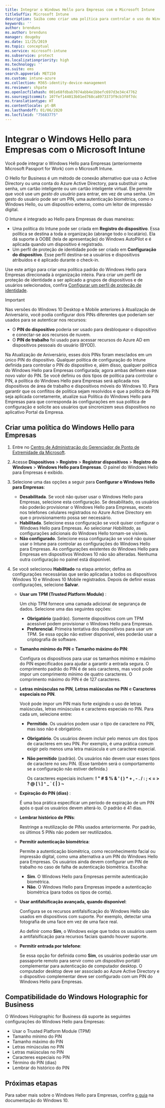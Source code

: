 ```yaml
---
title: Integrar o Windows Hello para Empresas com o Microsoft Intune
titleSuffix: Microsoft Intune
description: Saiba como criar uma política para controlar o uso do Windows Hello para Empresas em dispositivos gerenciados.
keywords: ''
author: brenduns
ms.author: brenduns
manager: dougeby
ms.date: 11/25/2019
ms.topic: conceptual
ms.service: microsoft-intune
ms.subservice: protect
ms.localizationpriority: high
ms.technology: ''
ms.suite: ems
search.appverid: MET150
ms.custom: intune-azure
ms.collection: M365-identity-device-management
ms.reviewer: shpate
ms.openlocfilehash: 001e68fdbab7074abb4e1bbefc697d3e34c47762
ms.sourcegitcommit: 107fef144013b01ed768ca8973373f9cb3f0f7dc
ms.translationtype: HT
ms.contentlocale: pt-BR
ms.lasthandoff: 01/06/2020
ms.locfileid: "75683775"
---
```

# <a name="integrate-windows-hello-for-business-with-microsoft-intune"></a>Integrar o Windows Hello para Empresas com o Microsoft Intune  

Você pode integrar o Windows Hello para Empresas (anteriormente Microsoft Passport for Work) com o Microsoft Intune.

 O Hello for Business é um método de conexão alternativo que usa o Active Directory ou uma conta do Azure Active Directory, para substituir uma senha, um cartão inteligente ou um cartão inteligente virtual. Ele permite que você use um *gesto do usuário* para entrar, em vez de uma senha. Um gesto do usuário pode ser um PIN, uma autenticação biométrica, como o Windows Hello, ou um dispositivo externo, como um leitor de impressão digital.

O Intune é integrado ao Hello para Empresas de duas maneiras:

- Uma política do Intune pode ser criada em **Registro do dispositivo**. Essa política se destina a toda a organização (abrange todo o locatário). Ela dá suporte à OOBE (tela de apresentação) do Windows AutoPilot e é aplicada quando um dispositivo é registrado. 
- Um perfil de proteção de identidade pode ser criado em **Configuração do dispositivo**. Esse perfil destina-se a usuários e dispositivos atribuídos e é aplicado durante o check-in. 

Use este artigo para criar uma política padrão do Windows Hello para Empresas direcionada à organização inteira. Para criar um perfil de proteção de identidade a ser aplicado a grupos de dispositivos e de usuários selecionados, confira [Configurar um perfil de proteção de identidade](identity-protection-configure.md).  

<!--- - You can store authentication certificates in the Windows Hello for Business key storage provider (KSP). For more information, see [Secure resource access with certificate profiles in Microsoft Intune](secure-resource-access-with-certificate-profiles.md). --->

> [!IMPORTANT]
> Nas versões do Windows 10 Desktop e Mobile anteriores à Atualização de Aniversário, você podia configurar dois PINs diferentes que poderiam ser usados para se autenticar nos recursos:
> - O **PIN do dispositivo** poderia ser usado para desbloquear o dispositivo e conectar-se aos recursos de nuvem.
> - O **PIN de trabalho** foi usado para acessar recursos do Azure AD em dispositivos pessoais do usuário (BYOD).
> 
> Na Atualização de Aniversário, esses dois PINs foram mesclados em um único PIN do dispositivo.
> Qualquer política de configuração do Intune definida para controlar o PIN do dispositivo e, além disso, qualquer política do Windows Hello para Empresas configurada; agora ambas definem esse novo valor do PIN.
> Se você definiu os dois tipos de política para controlar o PIN, a política do Windows Hello para Empresas será aplicada nos dispositivos de área de trabalho e dispositivos móveis do Windows 10.
> Para garantir que os conflitos de política sejam resolvidos e que a política de PIN seja aplicada corretamente, atualize sua Política do Windows Hello para Empresas para que corresponda às configurações em sua política de configuração e solicite aos usuários que sincronizem seus dispositivos no aplicativo Portal da Empresa.



## <a name="create-a-windows-hello-for-business-policy"></a>Criar uma política do Windows Hello para Empresas

1. Entre no [Centro de Administração do Gerenciador de Ponto de Extremidade da Microsoft](https://go.microsoft.com/fwlink/?linkid=2109431).

2. Acesse **Dispositivos** >  **Registro** > **Registrar dispositivos** > **Registro do Windows** > **Windows Hello para Empresas**. O painel do Windows Hello para Empresas é exibido.

3. Selecione uma das opções a seguir para **Configurar o Windows Hello para Empresas**:

    - **Desabilitada**. Se você não quiser usar o Windows Hello para Empresas, selecione esta configuração. Se desabilitado, os usuários não poderão provisionar o Windows Hello para Empresas, exceto nos telefones celulares registrados no Azure Active Directory em que o provisionamento possa ser necessário.
    - **Habilitada**. Selecione essa configuração se você quiser configurar o Windows Hello para Empresas.  Ao selecionar *Habilitado*, as configurações adicionais do Windows Hello tornam-se visíveis.
    - **Não configurado**. Selecione essa configuração se você não quiser usar o Intune para controlar as configurações do Windows Hello para Empresas. As configurações existentes do Windows Hello para Empresas em dispositivos Windows 10 não são alteradas. Nenhuma outra configuração no painel está disponível.

4. Se você selecionou **Habilitado** na etapa anterior, defina as configurações necessárias que serão aplicadas a todos os dispositivos Windows 10 e Windows 10 Mobile registrados. Depois de definir essas configurações, selecione **Salvar**.

   - **Usar um TPM (Trusted Platform Module)** :

     Um chip TPM fornece uma camada adicional de segurança de dados. Selecione uma das seguintes opções:

     - **Obrigatório** (padrão). Somente dispositivos com um TPM acessível podem provisionar o Windows Hello para Empresas.
     - **Preferencial**. Primeira tentativa dos dispositivos para usar um TPM. Se essa opção não estiver disponível, eles poderão usar a criptografia de software.

   - **Tamanho mínimo do PIN** e **Tamanho máximo do PIN**:

     Configura os dispositivos para usar os tamanhos mínimo e máximo do PIN especificados para ajudar a garantir a entrada segura. O comprimento padrão do PIN é de seis caracteres, mas você pode impor um comprimento mínimo de quatro caracteres. O comprimento máximo do PIN é de 127 caracteres.

   - **Letras minúsculas no PIN**, **Letras maiúsculas no PIN** e **Caracteres especiais no PIN**.

     Você pode impor um PIN mais forte exigindo o uso de letras maiúsculas, letras minúsculas e caracteres especiais no PIN. Para cada um, selecione entre:

     - **Permitido**. Os usuários podem usar o tipo de caractere no PIN, mas isso não é obrigatório.

     - **Obrigatório**. Os usuários devem incluir pelo menos um dos tipos de caracteres em seu PIN. Por exemplo, é uma prática comum exigir pelo menos uma letra maiúscula e um caractere especial.

     - **Não permitido** (padrão). Os usuários não devem usar esses tipos de caractere no seu PIN. (Esse também será o comportamento se a configuração não estiver definida.)

       Os caracteres especiais incluem: **! " # $ % &amp; ' ( ) &#42; + , - . / : ; &lt; = &gt; ? @ [ \ ] ^ _ &#96; { &#124; } ~**

   - **Expiração do PIN (dias)** :

     É uma boa prática especificar um período de expiração de um PIN após o qual os usuários devem alterá-lo. O padrão é 41 dias.

   - **Lembrar histórico de PINs**:

     Restringe a reutilização de PINs usados anteriormente. Por padrão, os últimos 5 PINs não podem ser reutilizados.

   - **Permitir autenticação biométrica**:

     Permite a autenticação biométrica, como reconhecimento facial ou impressão digital, como uma alternativa a um PIN do Windows Hello para Empresas. Os usuários ainda devem configurar um PIN de trabalho no caso de falha de autenticação biométrica. Escolha:

     - **Sim**. O Windows Hello para Empresas permite autenticação biométrica.
     - **Não**. O Windows Hello para Empresas impede a autenticação biométrica (para todos os tipos de conta).

   - **Usar antifalsificação avançada, quando disponível**:

     Configura se os recursos antifalsificação do Windows Hello são usados em dispositivos com suporte. Por exemplo, detectar uma fotografia de uma face em vez de uma face real.

     Ao definir como **Sim**, o Windows exige que todos os usuários usem a antifalsificação para recursos faciais quando houver suporte.

   - **Permitir entrada por telefone**:

     Se essa opção for definida como **Sim**, os usuários poderão usar um passaporte remoto para servir como um dispositivo portátil complementar para autenticação de computador desktop. O computador desktop deve ser associado ao Azure Active Directory e o dispositivo complementar deve ser configurado com um PIN do Windows Hello para Empresas.

## <a name="windows-holographic-for-business-support"></a>Compatibilidade do Windows Holographic for Business

O Windows Holographic for Business dá suporte às seguintes configurações do Windows Hello para Empresas:

- Usar o Trusted Platform Module (TPM)
- Tamanho mínimo do PIN
- Tamanho máximo do PIN
- Letras minúsculas no PIN
- Letras maiúsculas no PIN
- Caracteres especiais no PIN
- Término do PIN (dias)
- Lembrar do histórico do PIN

## <a name="next-steps"></a>Próximas etapas

Para saber mais sobre o Windows Hello para Empresas, confira [o guia](https://technet.microsoft.com/library/mt589441.aspx) na documentação do Windows 10.
